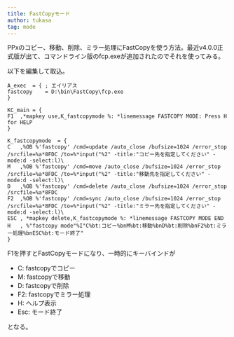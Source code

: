 ```yaml
---
title: FastCopyモード
author: tukasa
tag: mode
---
```

PPxのコピー、移動、削除、ミラー処理にFastCopyを使う方法。最近v4.0.0正式版が出て、コマンドライン版のfcp.exeが追加されたのでそれを使ってみる。

以下を編集して取込。

```text
A_exec	= {	; エイリアス
fastcopy	= D:\bin\FastCopy\fcp.exe
}

KC_main = {
F1	,*mapkey use,K_fastcopymode %: *linemessage FASTCOPY MODE: Press H for HELP
}

K_fastcopymode	= {
C	,%OB %'fastcopy' /cmd=update /auto_close /bufsize=1024 /error_stop /srcfile=%a*8FDC /to=%*input("%2" -title:"コピー先を指定してください" -mode:d -select:l)\
M	,%OB %'fastcopy' /cmd=move /auto_close /bufsize=1024 /error_stop /srcfile=%a*8FDC /to=%*input("%2" -title:"移動先を指定してください" -mode:d -select:l)\
D	,%OB %'fastcopy' /cmd=delete /auto_close /bufsize=1024 /error_stop /srcfile=%a*8FDC
F2	,%OB %'fastcopy' /cmd=sync /auto_close /bufsize=1024 /error_stop /srcfile=%a*8FDC /to=%*input("%2" -title:"ミラー先を指定してください" -mode:d -select:l)\
ESC	, *mapkey delete,K_fastcopymode %: *linemessage FASTCOPY MODE END
H	, %"fastcopy mode"%I"C%bt:コピー%bnM%bt:移動%bnD%bt:削除%bnF2%bt:ミラー処理%bnESC%bt:モード終了"
}
```

F1を押すとFastCopyモードになり、一時的にキーバインドが

- C: fastcopyでコピー
- M: fastcopyで移動
- D: fastcopyで削除
- F2: fastcopyでミラー処理
- H: ヘルプ表示
- Esc: モード終了

となる。